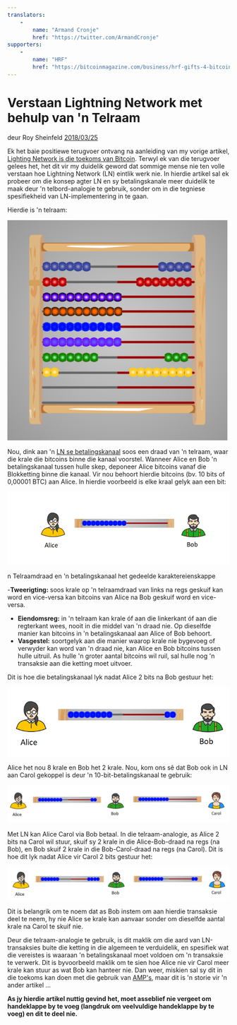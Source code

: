 ```yaml
---
translators: 
    - 
        name: "Armand Cronje"
        href: "https://twitter.com/ArmandCronje"
supporters: 
    - 
        name: "HRF"
        href: "https://bitcoinmagazine.com/business/hrf-gifts-4-bitcoin-to-bitcoin-projects"
---
```


# Verstaan Lightning Network met behulp van 'n Telraam

deur Roy Sheinfeld [2018/03/25](https://medium.com/breez-technology/understanding-lightning-network-using-an-abacus-daad8dc4cf4bs)

<LanguageDropdown/>


Ek het baie positiewe terugvoer ontvang na aanleiding van my vorige artikel, [Lighting Network is die toekoms van Bitcoin](https://medium.com/@kingonly/the-future-of-bitcoin-3187aefe2746). Terwyl ek van die terugvoer gelees het, het dit vir my duidelik geword dat sommige mense nie ten volle verstaan ​​hoe Lightning Network (LN) eintlik werk nie. In hierdie artikel sal ek probeer om die konsep agter LN en sy betalingskanale meer duidelik te maak deur 'n telbord-analogie te gebruik, sonder om in die tegniese spesifiekheid van LN-implementering in te gaan.

Hierdie is 'n telraam:

![](./abacus.png)

Nou, dink aan 'n [LN se betalingskanaal](https://cointelegraph.com/explained/lightning-network-explained#block-5) soos een draad van 'n telraam, waar die krale die bitcoins binne die kanaal voorstel. Wanneer Alice en Bob 'n betalingskanaal tussen hulle skep, deponeer Alice bitcoins vanaf die Blokketting binne die kanaal. Vir nou behoort hierdie bitcoins (bv. 10 bits of 0,00001 BTC) aan Alice. In hierdie voorbeeld is elke kraal gelyk aan een bit:

![](./alice-bob-1.png)

n Telraamdraad en 'n betalingskanaal het gedeelde karaktereienskappe

-**Tweerigting:** soos krale op 'n telraamdraad van links na regs geskuif kan word en vice-versa kan bitcoins van Alice na Bob geskuif word en vice-versa.
- **Eiendomsreg:** in 'n telraam kan krale óf aan die linkerkant óf aan die regterkant wees, nooit in die middel van 'n draad nie. Op dieselfde manier kan bitcoins in 'n betalingskanaal aan Alice of Bob behoort.
- **Vasgestel:** soortgelyk aan die manier waarop krale nie bygevoeg of verwyder kan word van 'n draad nie, kan Alice en Bob bitcoins tussen hulle uitruil. As hulle 'n groter aantal bitcoins wil ruil, sal hulle nog 'n transaksie aan die ketting moet uitvoer.

Dit is hoe die betalingskanaal lyk nadat Alice 2 bits na Bob gestuur het:

![](./alice-bob-2.png)

Alice het nou 8 krale en Bob het 2 krale. Nou, kom ons sê dat Bob ook in LN aan Carol gekoppel is deur 'n 10-bit-betalingskanaal te gebruik:

![](./alice-bob-carol-1.png)

Met LN kan Alice Carol via Bob betaal. In die telraam-analogie, as Alice 2 bits na Carol wil stuur, skuif sy 2 krale in die Alice-Bob-draad na regs (na Bob), en Bob skuif 2 krale in die Bob-Carol-draad na regs (na Carol). Dit is hoe dit lyk nadat Alice vir Carol 2 bits gestuur het:

![](./alice-bob-carol-2.png)

Dit is belangrik om te noem dat as Bob instem om aan hierdie transaksie deel te neem, hy nie Alice se krale kan aanvaar sonder om dieselfde aantal krale na Carol te skuif nie.

Deur die telraam-analogie te gebruik, is dit maklik om die aard van LN-transaksies buite die ketting in die algemeen te verduidelik, en spesifiek wat die vereistes is waaraan 'n betalingskanaal moet voldoen om 'n transaksie te verwerk. Dit is byvoorbeeld maklik om te sien hoe Alice nie vir Carol meer krale kan stuur as wat Bob kan hanteer nie. Dan weer, miskien sal sy dit in die toekoms kan doen met die gebruik van [AMP's](https://bitcoinist.com/atomic-multi-path-help-bitcoin-become-formidable-payment-instrument/), maar dit is 'n storie vir 'n ander artikel ...

**As jy hierdie artikel nuttig gevind het, moet asseblief nie vergeet om handeklappe by te voeg (langdruk om veelvuldige handeklappe by te voeg) en dit te deel nie.**